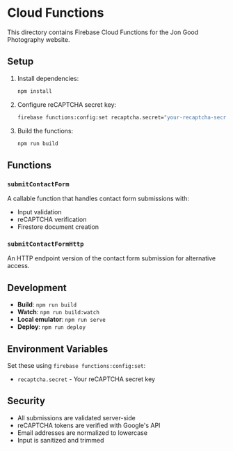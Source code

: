 # Cloud Functions

This directory contains Firebase Cloud Functions for the Jon Good Photography website.

## Setup

1. Install dependencies:
   ```bash
   npm install
   ```

2. Configure reCAPTCHA secret key:
   ```bash
   firebase functions:config:set recaptcha.secret="your-recaptcha-secret-key"
   ```

3. Build the functions:
   ```bash
   npm run build
   ```

## Functions

### `submitContactForm`
A callable function that handles contact form submissions with:
- Input validation
- reCAPTCHA verification
- Firestore document creation

### `submitContactFormHttp`
An HTTP endpoint version of the contact form submission for alternative access.

## Development

- **Build**: `npm run build`
- **Watch**: `npm run build:watch`
- **Local emulator**: `npm run serve`
- **Deploy**: `npm run deploy`

## Environment Variables

Set these using `firebase functions:config:set`:
- `recaptcha.secret` - Your reCAPTCHA secret key

## Security

- All submissions are validated server-side
- reCAPTCHA tokens are verified with Google's API
- Email addresses are normalized to lowercase
- Input is sanitized and trimmed